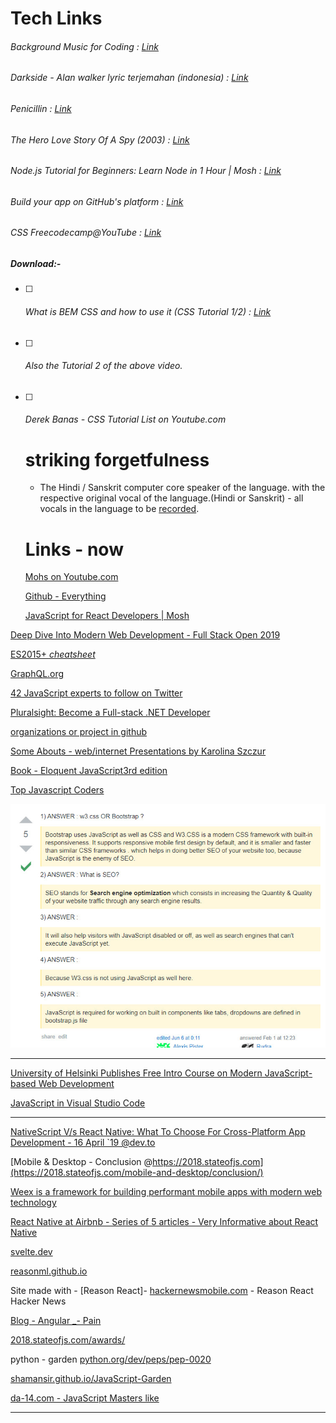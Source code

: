 # Tech Links 

###### Background Music for Coding : [Link](https://medium.com/level-up-web/youtube-background-music-for-coding-99b592a74dc8)

###### Darkside - Alan walker lyric terjemahan (indonesia) : [Link](https://www.youtube.com/watch?v=Lg29m-7BkPE)

###### Penicillin : [Link](https://www.healio.com/endocrinology/news/print/endocrine-today/%7B15afd2a1-2084-4ca6-a4e6-7185f5c4cfb0%7D/penicillin-an-accidental-discovery-changed-the-course-of-medicine)

###### The Hero Love Story Of A Spy (2003) : [Link](https://www.youtube.com/watch?v=nzSdKwbO1iE)

###### Node.js Tutorial for Beginners: Learn Node in 1 Hour | Mosh : [Link](https://www.youtube.com/watch?v=TlB_eWDSMt4)

###### Build your app on GitHub's platform : [Link](https://developer.github.com/)

###### CSS Freecodecamp@YouTube : [Link](https://www.youtube.com/results?search_query=css+freecodecamp)

##### Download:-

- [ ] ###### What is BEM CSS and how to use it (CSS Tutorial 1/2) : [Link](https://www.youtube.com/watch?v=Ysf0LhP8jus) 

- [ ] ###### Also the Tutorial 2 of the above video.

- [ ] ###### Derek Banas - CSS Tutorial List on Youtube.com

  # striking forgetfulness

  - The Hindi / Sanskrit computer core speaker of the language. with the respective original vocal of the language.(Hindi or Sanskrit) - all vocals in the language to be [recorded](www.google.com).

  # Links - now

  [Mohs on Youtube.com](https://www.youtube.com/results?search_query=mosh) 
  
  [Github - Everything](https://www.youtube.com/watch?v=gwWKnnCMQ5c&list=LLY-Byvxaa6NYubLZqbMJX2A&index=4&t=0s) 
  
  [JavaScript for React Developers | Mosh](https://www.youtube.com/watch?v=NCwa_xi0Uuc) 

[Deep Dive Into Modern Web Development - Full Stack Open 2019](https://fullstackopen.com/en/) 

[ES2015+ *cheatsheet*](https://devhints.io/es6) 

[GraphQL.org](https://graphql.org/code/) 

[42 JavaScript experts to follow on Twitter](https://techbeacon.com/app-dev-testing/42-javascript-experts-follow-twitter) 

[Pluralsight: Become a Full-stack .NET Developer](https://www.youtube.com/watch?v=yBxPgF85vt4)

[organizations or project in github](https://www.google.com/search?newwindow=1&rlz=1C1CHBF_enIN868&q=what+is+organizations+or+project+in+github&sa=X&ved=0ahUKEwjBnNOYlezkAhUZfX0KHRKKBzgQ7xYILygA&biw=1360&bih=695) 	

[Some Abouts - web/internet  Presentations by Karolina Szczur](https://speakerdeck.com/fox/) 

[Book - Eloquent JavaScript3rd edition](http://eloquentjavascript.net/) 

[Top Javascript Coders](https://www.google.com/search?q=top+javascript+coders&rlz=1C1CHBF_enIN865IN865&oq=top+javascript+coders&aqs=chrome..69i57j0l5.4378j0j1&sourceid=chrome&ie=UTF-8) 

![w3 vs. Bootstrap_1](TechLinks.assets/w3%20vs.%20Bootstrap_1.jpg)

***

[University of Helsinki Publishes Free Intro Course on Modern JavaScript-based Web Development](https://wptavern.com/university-of-helsinki-publishes-free-intro-course-on-modern-javascript-based-web-development) 

[JavaScript in Visual Studio Code](https://code.visualstudio.com/docs/languages/javascript) 	

***

[NativeScript V/s React Native: What To Choose For Cross-Platform App Development - 16 April `19 @dev.to](https://dev.to/ronakpatel70/nativescript-v-s-react-native-what-to-choose-for-cross-platform-app-development-d20)

[Mobile & Desktop - Conclusion @https://2018.stateofjs.com](https://2018.stateofjs.com/mobile-and-desktop/conclusion/)

[Weex is a framework for building performant mobile apps with modern web technology](https://weex.apache.org)

[React Native at Airbnb - Series of 5 articles - Very Informative about React Native](https://medium.com/airbnb-engineering/react-native-at-airbnb-f95aa460be1c)

[svelte.dev](https://svelte.dev/)

[reasonml.github.io](https://reasonml.github.io/)

Site made with - [Reason React]- [hackernewsmobile.com](https://hackernewsmobile.com/#/) - Reason React Hacker News

[Blog - Angular _- Pain](https://blog.angular.io)

[2018.stateofjs.com/awards/](https://2018.stateofjs.com/awards/)

python - garden [python.org/dev/peps/pep-0020](https://www.python.org/dev/peps/pep-0020/)

[shamansir.github.io/JavaScript-Garden](http://shamansir.github.io/JavaScript-Garden/)

[da-14.com - JavaScript Masters like](https://da-14.com)

***

